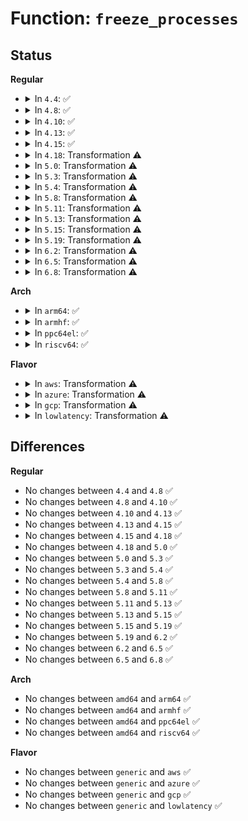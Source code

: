 # Function: <code>freeze_processes</code>

## Status
<b>Regular</b>
<ul>
<li>
<details>
<summary>In <code>4.4</code>: ✅</summary>

```c
int freeze_processes();
```

**Collision:** Unique Global

**Inline:** No

**Transformation:** False

**Instances:**

```
In kernel/power/process.c (ffffffff810cdde0)
Location: kernel/power/process.c:118
Inline: False
Direct callers:
  - kernel/power/suspend.c:pm_suspend
  - kernel/power/hibernate.c:hibernate
  - kernel/kexec_core.c:kernel_kexec
  - drivers/xen/manage.c:do_suspend
```
**Symbols:**

```
ffffffff810cdde0-ffffffff810cdeb0: freeze_processes (STB_GLOBAL)
```
</details>
</li>
<li>
<details>
<summary>In <code>4.8</code>: ✅</summary>

```c
int freeze_processes();
```

**Collision:** Unique Global

**Inline:** No

**Transformation:** False

**Instances:**

```
In kernel/power/process.c (ffffffff810d2910)
Location: kernel/power/process.c:119
Inline: False
Direct callers:
  - kernel/power/suspend.c:pm_suspend
  - kernel/power/hibernate.c:software_resume
  - kernel/power/hibernate.c:hibernate
  - kernel/kexec_core.c:kernel_kexec
  - drivers/xen/manage.c:do_suspend
```
**Symbols:**

```
ffffffff810d2910-ffffffff810d2a08: freeze_processes (STB_GLOBAL)
```
</details>
</li>
<li>
<details>
<summary>In <code>4.10</code>: ✅</summary>

```c
int freeze_processes();
```

**Collision:** Unique Global

**Inline:** No

**Transformation:** False

**Instances:**

```
In kernel/power/process.c (ffffffff810d94c0)
Location: kernel/power/process.c:119
Inline: False
Direct callers:
  - kernel/power/suspend.c:pm_suspend
  - kernel/power/hibernate.c:software_resume
  - kernel/power/hibernate.c:hibernate
  - kernel/kexec_core.c:kernel_kexec
  - drivers/xen/manage.c:do_suspend
```
**Symbols:**

```
ffffffff810d94c0-ffffffff810d959e: freeze_processes (STB_GLOBAL)
```
</details>
</li>
<li>
<details>
<summary>In <code>4.13</code>: ✅</summary>

```c
int freeze_processes();
```

**Collision:** Unique Global

**Inline:** No

**Transformation:** False

**Instances:**

```
In kernel/power/process.c (ffffffff810d8490)
Location: kernel/power/process.c:122
Inline: False
Direct callers:
  - kernel/power/suspend.c:pm_suspend
  - kernel/power/hibernate.c:software_resume
  - kernel/power/hibernate.c:hibernate
  - kernel/power/user.c:snapshot_ioctl
  - kernel/kexec_core.c:kernel_kexec
  - drivers/xen/manage.c:do_suspend
```
**Symbols:**

```
ffffffff810d8490-ffffffff810d8573: freeze_processes (STB_GLOBAL)
```
</details>
</li>
<li>
<details>
<summary>In <code>4.15</code>: ✅</summary>

```c
int freeze_processes();
```

**Collision:** Unique Global

**Inline:** No

**Transformation:** False

**Instances:**

```
In kernel/power/process.c (ffffffff810e0580)
Location: kernel/power/process.c:123
Inline: False
Direct callers:
  - kernel/power/hibernate.c:software_resume
  - kernel/power/hibernate.c:hibernate
  - kernel/power/user.c:snapshot_ioctl
  - kernel/kexec_core.c:kernel_kexec
  - drivers/xen/manage.c:do_suspend
```
**Symbols:**

```
ffffffff810e0580-ffffffff810e0663: freeze_processes (STB_GLOBAL)
```
</details>
</li>
<li>
<details>
<summary>In <code>4.18</code>: Transformation ⚠️</summary>

```c
int freeze_processes();
```

**Collision:** Unique Global

**Inline:** No

**Transformation:** True

**Instances:**

```
In kernel/power/process.c (0)
Location: kernel/power/process.c:123
Inline: False
Direct callers:
  - kernel/power/hibernate.c:software_resume
  - kernel/power/hibernate.c:hibernate
  - kernel/power/user.c:snapshot_ioctl
  - kernel/kexec_core.c:kernel_kexec
  - drivers/xen/manage.c:do_suspend
```
**Symbols:**

```
ffffffff810e8ca2-ffffffff810e8ce8: freeze_processes.cold.6 (STB_LOCAL)
ffffffff810e8b20-ffffffff810e8bca: freeze_processes (STB_GLOBAL)
```
</details>
</li>
<li>
<details>
<summary>In <code>5.0</code>: Transformation ⚠️</summary>

```c
int freeze_processes();
```

**Collision:** Unique Global

**Inline:** No

**Transformation:** True

**Instances:**

```
In kernel/power/process.c (0)
Location: kernel/power/process.c:123
Inline: False
Direct callers:
  - kernel/power/hibernate.c:software_resume
  - kernel/power/hibernate.c:hibernate
  - kernel/power/user.c:snapshot_ioctl
  - kernel/kexec_core.c:kernel_kexec
  - drivers/xen/manage.c:do_suspend
```
**Symbols:**

```
ffffffff810f429d-ffffffff810f42e7: freeze_processes.cold.7 (STB_LOCAL)
ffffffff810f4130-ffffffff810f41bb: freeze_processes (STB_GLOBAL)
```
</details>
</li>
<li>
<details>
<summary>In <code>5.3</code>: Transformation ⚠️</summary>

```c
int freeze_processes();
```

**Collision:** Unique Global

**Inline:** No

**Transformation:** True

**Instances:**

```
In kernel/power/process.c (0)
Location: kernel/power/process.c:123
Inline: False
Direct callers:
  - kernel/power/hibernate.c:software_resume
  - kernel/power/hibernate.c:hibernate
  - kernel/power/user.c:snapshot_ioctl
  - kernel/kexec_core.c:kernel_kexec
  - drivers/xen/manage.c:do_suspend
```
**Symbols:**

```
ffffffff810fc806-ffffffff810fc84d: freeze_processes.cold (STB_LOCAL)
ffffffff810fc540-ffffffff810fc5f1: freeze_processes (STB_GLOBAL)
```
</details>
</li>
<li>
<details>
<summary>In <code>5.4</code>: Transformation ⚠️</summary>

```c
int freeze_processes();
```

**Collision:** Unique Global

**Inline:** No

**Transformation:** True

**Instances:**

```
In kernel/power/process.c (0)
Location: kernel/power/process.c:123
Inline: False
Direct callers:
  - kernel/power/hibernate.c:software_resume
  - kernel/power/hibernate.c:hibernate
  - kernel/power/user.c:snapshot_ioctl
  - kernel/kexec_core.c:kernel_kexec
  - drivers/xen/manage.c:do_suspend
```
**Symbols:**

```
ffffffff81108bfb-ffffffff81108c42: freeze_processes.cold (STB_LOCAL)
ffffffff81108960-ffffffff81108a11: freeze_processes (STB_GLOBAL)
```
</details>
</li>
<li>
<details>
<summary>In <code>5.8</code>: Transformation ⚠️</summary>

```c
int freeze_processes();
```

**Collision:** Unique Global

**Inline:** No

**Transformation:** True

**Instances:**

```
In kernel/power/process.c (0)
Location: kernel/power/process.c:123
Inline: False
Direct callers:
  - kernel/power/suspend.c:suspend_prepare
  - kernel/power/hibernate.c:software_resume
  - kernel/power/hibernate.c:hibernate
  - kernel/power/user.c:snapshot_ioctl
  - kernel/kexec_core.c:kernel_kexec
  - drivers/xen/manage.c:do_suspend
```
**Symbols:**

```
ffffffff811137f5-ffffffff8111383c: freeze_processes.cold (STB_LOCAL)
ffffffff81113560-ffffffff81113613: freeze_processes (STB_GLOBAL)
```
</details>
</li>
<li>
<details>
<summary>In <code>5.11</code>: Transformation ⚠️</summary>

```c
int freeze_processes();
```

**Collision:** Unique Global

**Inline:** No

**Transformation:** True

**Instances:**

```
In kernel/power/process.c (0)
Location: kernel/power/process.c:123
Inline: False
Direct callers:
  - kernel/power/suspend.c:suspend_prepare
  - kernel/power/hibernate.c:hibernate_quiet_exec
  - kernel/power/hibernate.c:hibernate
  - kernel/power/user.c:snapshot_ioctl
  - kernel/kexec_core.c:kernel_kexec
  - drivers/xen/manage.c:do_suspend
```
**Symbols:**

```
ffffffff81bdeb28-ffffffff81bdeb6f: freeze_processes.cold (STB_LOCAL)
ffffffff81110590-ffffffff81110643: freeze_processes (STB_GLOBAL)
```
</details>
</li>
<li>
<details>
<summary>In <code>5.13</code>: Transformation ⚠️</summary>

```c
int freeze_processes();
```

**Collision:** Unique Global

**Inline:** No

**Transformation:** True

**Instances:**

```
In kernel/power/process.c (0)
Location: kernel/power/process.c:123
Inline: False
Direct callers:
  - kernel/power/suspend.c:enter_state
  - kernel/power/hibernate.c:hibernate_quiet_exec
  - kernel/power/hibernate.c:hibernate
  - kernel/power/user.c:snapshot_ioctl
  - kernel/kexec_core.c:kernel_kexec
  - drivers/xen/manage.c:do_suspend
```
**Symbols:**

```
ffffffff81bd0ca1-ffffffff81bd0ce8: freeze_processes.cold (STB_LOCAL)
ffffffff81110fd0-ffffffff81111083: freeze_processes (STB_GLOBAL)
```
</details>
</li>
<li>
<details>
<summary>In <code>5.15</code>: Transformation ⚠️</summary>

```c
int freeze_processes();
```

**Collision:** Unique Global

**Inline:** No

**Transformation:** True

**Instances:**

```
In kernel/power/process.c (0)
Location: kernel/power/process.c:123
Inline: False
Direct callers:
  - kernel/power/suspend.c:enter_state
  - kernel/power/hibernate.c:hibernate_quiet_exec
  - kernel/power/hibernate.c:hibernate
  - kernel/power/user.c:snapshot_ioctl
  - kernel/kexec_core.c:kernel_kexec
  - drivers/xen/manage.c:do_suspend
```
**Symbols:**

```
ffffffff81ca99da-ffffffff81ca9a36: freeze_processes.cold (STB_LOCAL)
ffffffff81130ac0-ffffffff81130b7f: freeze_processes (STB_GLOBAL)
```
</details>
</li>
<li>
<details>
<summary>In <code>5.19</code>: Transformation ⚠️</summary>

```c
int freeze_processes();
```

**Collision:** Unique Global

**Inline:** No

**Transformation:** True

**Instances:**

```
In kernel/power/process.c (0)
Location: kernel/power/process.c:120
Inline: False
Direct callers:
  - kernel/power/suspend.c:enter_state
  - kernel/power/hibernate.c:hibernate_quiet_exec
  - kernel/power/hibernate.c:hibernate
  - kernel/power/user.c:snapshot_ioctl
  - kernel/kexec_core.c:kernel_kexec
  - drivers/xen/manage.c:do_suspend
```
**Symbols:**

```
ffffffff81e598f9-ffffffff81e59953: freeze_processes.cold (STB_LOCAL)
ffffffff81152360-ffffffff8115241d: freeze_processes (STB_GLOBAL)
```
</details>
</li>
<li>
<details>
<summary>In <code>6.2</code>: Transformation ⚠️</summary>

```c
int freeze_processes();
```

**Collision:** Unique Global

**Inline:** No

**Transformation:** True

**Instances:**

```
In kernel/power/process.c (0)
Location: kernel/power/process.c:121
Inline: False
Direct callers:
  - kernel/power/suspend.c:enter_state
  - kernel/power/hibernate.c:hibernate_quiet_exec
  - kernel/power/hibernate.c:hibernate
  - kernel/power/user.c:snapshot_ioctl
  - kernel/kexec_core.c:kernel_kexec
  - drivers/xen/manage.c:do_suspend
```
**Symbols:**

```
ffffffff820583a1-ffffffff820583b5: freeze_processes.cold (STB_LOCAL)
ffffffff811813d0-ffffffff81181499: freeze_processes (STB_GLOBAL)
```
</details>
</li>
<li>
<details>
<summary>In <code>6.5</code>: Transformation ⚠️</summary>

```c
int freeze_processes();
```

**Collision:** Unique Global

**Inline:** No

**Transformation:** True

**Instances:**

```
In kernel/power/process.c (0)
Location: kernel/power/process.c:121
Inline: False
Direct callers:
  - kernel/power/suspend.c:enter_state
  - kernel/power/hibernate.c:software_resume
  - kernel/power/hibernate.c:hibernate_quiet_exec
  - kernel/power/hibernate.c:hibernate
  - kernel/power/user.c:snapshot_ioctl
  - kernel/kexec_core.c:kernel_kexec
  - drivers/xen/manage.c:do_suspend
```
**Symbols:**

```
ffffffff820d6cb1-ffffffff820d6cc5: freeze_processes.cold (STB_LOCAL)
ffffffff811922d0-ffffffff81192399: freeze_processes (STB_GLOBAL)
```
</details>
</li>
<li>
<details>
<summary>In <code>6.8</code>: Transformation ⚠️</summary>

```c
int freeze_processes();
```

**Collision:** Unique Global

**Inline:** No

**Transformation:** True

**Instances:**

```
In kernel/power/process.c (0)
Location: kernel/power/process.c:121
Inline: False
Direct callers:
  - kernel/power/suspend.c:enter_state
  - kernel/power/hibernate.c:software_resume
  - kernel/power/hibernate.c:hibernate_quiet_exec
  - kernel/power/hibernate.c:hibernate
  - kernel/power/user.c:snapshot_ioctl
  - kernel/kexec_core.c:kernel_kexec
  - drivers/xen/manage.c:do_suspend
```
**Symbols:**

```
ffffffff821b1f47-ffffffff821b1f5b: freeze_processes.cold (STB_LOCAL)
ffffffff811a0cc0-ffffffff811a0d89: freeze_processes (STB_GLOBAL)
```
</details>
</li>
</ul>
<b>Arch</b>
<ul>
<li>
<details>
<summary>In <code>arm64</code>: ✅</summary>

```c
int freeze_processes();
```

**Collision:** Unique Global

**Inline:** No

**Transformation:** False

**Instances:**

```
In kernel/power/process.c (ffff800010170000)
Location: kernel/power/process.c:123
Inline: False
```
**Symbols:**

```
ffff800010170000-ffff800010170114: freeze_processes (STB_GLOBAL)
```
</details>
</li>
<li>
<details>
<summary>In <code>armhf</code>: ✅</summary>

```c
int freeze_processes();
```

**Collision:** Unique Global

**Inline:** No

**Transformation:** False

**Instances:**

```
In kernel/power/process.c (c03bac7c)
Location: kernel/power/process.c:123
Inline: False
Direct callers:
  - kernel/power/hibernate.c:software_resume
  - kernel/power/hibernate.c:hibernate
  - kernel/power/user.c:snapshot_ioctl
```
**Symbols:**

```
c03bac7c-c03badac: freeze_processes (STB_GLOBAL)
```
</details>
</li>
<li>
<details>
<summary>In <code>ppc64el</code>: ✅</summary>

```c
int freeze_processes();
```

**Collision:** Unique Global

**Inline:** No

**Transformation:** False

**Instances:**

```
In kernel/power/process.c (c0000000001c8170)
Location: kernel/power/process.c:123
Inline: False
```
**Symbols:**

```
c0000000001c8170-c0000000001c82b0: freeze_processes (STB_GLOBAL)
```
</details>
</li>
<li>
<details>
<summary>In <code>riscv64</code>: ✅</summary>

```c
int freeze_processes();
```

**Collision:** Unique Global

**Inline:** No

**Transformation:** False

**Instances:**

```
In kernel/power/process.c (ffffffe00010d9a8)
Location: kernel/power/process.c:123
Inline: False
```
**Symbols:**

```
ffffffe00010d9a8-ffffffe00010da9e: freeze_processes (STB_GLOBAL)
```
</details>
</li>
</ul>
<b>Flavor</b>
<ul>
<li>
<details>
<summary>In <code>aws</code>: Transformation ⚠️</summary>

```c
int freeze_processes();
```

**Collision:** Unique Global

**Inline:** No

**Transformation:** True

**Instances:**

```
In kernel/power/process.c (0)
Location: kernel/power/process.c:123
Inline: False
Direct callers:
  - kernel/power/hibernate.c:software_resume
  - kernel/power/hibernate.c:hibernate
  - kernel/power/user.c:snapshot_ioctl
  - kernel/kexec_core.c:kernel_kexec
  - drivers/xen/manage.c:do_suspend
```
**Symbols:**

```
ffffffff81101d3b-ffffffff81101d82: freeze_processes.cold (STB_LOCAL)
ffffffff81101aa0-ffffffff81101b51: freeze_processes (STB_GLOBAL)
```
</details>
</li>
<li>
<details>
<summary>In <code>azure</code>: Transformation ⚠️</summary>

```c
int freeze_processes();
```

**Collision:** Unique Global

**Inline:** No

**Transformation:** True

**Instances:**

```
In kernel/power/process.c (0)
Location: kernel/power/process.c:123
Inline: False
Direct callers:
  - kernel/power/hibernate.c:software_resume
  - kernel/power/hibernate.c:hibernate
  - kernel/power/user.c:snapshot_ioctl
  - kernel/kexec_core.c:kernel_kexec
```
**Symbols:**

```
ffffffff810f20fb-ffffffff810f2142: freeze_processes.cold (STB_LOCAL)
ffffffff810f1e60-ffffffff810f1f11: freeze_processes (STB_GLOBAL)
```
</details>
</li>
<li>
<details>
<summary>In <code>gcp</code>: Transformation ⚠️</summary>

```c
int freeze_processes();
```

**Collision:** Unique Global

**Inline:** No

**Transformation:** True

**Instances:**

```
In kernel/power/process.c (0)
Location: kernel/power/process.c:123
Inline: False
Direct callers:
  - kernel/power/hibernate.c:software_resume
  - kernel/power/hibernate.c:hibernate
  - kernel/power/user.c:snapshot_ioctl
  - kernel/kexec_core.c:kernel_kexec
  - drivers/xen/manage.c:do_suspend
```
**Symbols:**

```
ffffffff810ff0cb-ffffffff810ff112: freeze_processes.cold (STB_LOCAL)
ffffffff810fee30-ffffffff810feee1: freeze_processes (STB_GLOBAL)
```
</details>
</li>
<li>
<details>
<summary>In <code>lowlatency</code>: Transformation ⚠️</summary>

```c
int freeze_processes();
```

**Collision:** Unique Global

**Inline:** No

**Transformation:** True

**Instances:**

```
In kernel/power/process.c (0)
Location: kernel/power/process.c:123
Inline: False
Direct callers:
  - kernel/power/hibernate.c:software_resume
  - kernel/power/hibernate.c:hibernate
  - kernel/power/user.c:snapshot_ioctl
  - kernel/kexec_core.c:kernel_kexec
  - drivers/xen/manage.c:do_suspend
```
**Symbols:**

```
ffffffff8110a3d0-ffffffff8110a417: freeze_processes.cold (STB_LOCAL)
ffffffff8110a130-ffffffff8110a1e1: freeze_processes (STB_GLOBAL)
```
</details>
</li>
</ul>

## Differences
<b>Regular</b>
<ul>
<li>
No changes between <code>4.4</code> and <code>4.8</code> ✅
</li>
<li>
No changes between <code>4.8</code> and <code>4.10</code> ✅
</li>
<li>
No changes between <code>4.10</code> and <code>4.13</code> ✅
</li>
<li>
No changes between <code>4.13</code> and <code>4.15</code> ✅
</li>
<li>
No changes between <code>4.15</code> and <code>4.18</code> ✅
</li>
<li>
No changes between <code>4.18</code> and <code>5.0</code> ✅
</li>
<li>
No changes between <code>5.0</code> and <code>5.3</code> ✅
</li>
<li>
No changes between <code>5.3</code> and <code>5.4</code> ✅
</li>
<li>
No changes between <code>5.4</code> and <code>5.8</code> ✅
</li>
<li>
No changes between <code>5.8</code> and <code>5.11</code> ✅
</li>
<li>
No changes between <code>5.11</code> and <code>5.13</code> ✅
</li>
<li>
No changes between <code>5.13</code> and <code>5.15</code> ✅
</li>
<li>
No changes between <code>5.15</code> and <code>5.19</code> ✅
</li>
<li>
No changes between <code>5.19</code> and <code>6.2</code> ✅
</li>
<li>
No changes between <code>6.2</code> and <code>6.5</code> ✅
</li>
<li>
No changes between <code>6.5</code> and <code>6.8</code> ✅
</li>
</ul>
<b>Arch</b>
<ul>
<li>
No changes between <code>amd64</code> and <code>arm64</code> ✅
</li>
<li>
No changes between <code>amd64</code> and <code>armhf</code> ✅
</li>
<li>
No changes between <code>amd64</code> and <code>ppc64el</code> ✅
</li>
<li>
No changes between <code>amd64</code> and <code>riscv64</code> ✅
</li>
</ul>
<b>Flavor</b>
<ul>
<li>
No changes between <code>generic</code> and <code>aws</code> ✅
</li>
<li>
No changes between <code>generic</code> and <code>azure</code> ✅
</li>
<li>
No changes between <code>generic</code> and <code>gcp</code> ✅
</li>
<li>
No changes between <code>generic</code> and <code>lowlatency</code> ✅
</li>
</ul>
